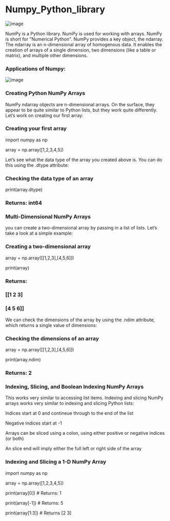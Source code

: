 # Numpy_Python_library

![image](https://github.com/Tejashripatil25/Numpy_Python_library/assets/124791646/733baa98-6dbb-46a0-80df-00288503b3bc)

NumPy is a Python library.
NumPy is used for working with arrays. 
NumPy is short for "Numerical Python".
NumPy provides a key object, the ndarray. The ndarray is an n-dimensional array of homogenous data. 
It enables the creation of arrays of a single dimension, two dimensions (like a table or matrix), and multiple other dimensions.

### Applications of Numpy:

![image](https://github.com/Tejashripatil25/Numpy_Python_library/assets/124791646/4d831368-0ac0-4130-899e-ebd7cd8a2c17)


### Creating Python NumPy Arrays

NumPy ndarray objects are n-dimensional arrays. On the surface, they appear to be quite similar to Python lists, but they work quite differently. Let’s work on creating our first array:

### Creating your first array

import numpy as np

array = np.array([1,2,3,4,5])

Let’s see what the data type of the array you created above is. You can do this using the .dtype attribute:

### Checking the data type of an array

print(array.dtype)

### Returns: int64

### Multi-Dimensional NumPy Arrays

you can create a two-dimensional array by passing in a list of lists. Let’s take a look at a simple example:

### Creating a two-dimensional array

array = np.array([[1,2,3],[4,5,6]])

print(array)

### Returns:

### [[1 2 3]
###  [4 5 6]]

We can check the dimensions of the array by using the .ndim attribute, which returns a single value of dimensions:

### Checking the dimensions of an array

array = np.array([[1,2,3],[4,5,6]])

print(array.ndim)

### Returns: 2

### Indexing, Slicing, and Boolean Indexing NumPy Arrays

This works very similar to accessing list items. Indexing and slicing NumPy arrays works very similar to indexing and slicing Python lists:

Indices start at 0 and contineue through to the end of the list

Negative indices start at -1

Arrays can be sliced using a colon, using either positive or negative indices (or both)

An slice end will imply either the full left or right side of the array

### Indexing and Slicing a 1-D NumPy Array

import numpy as np

array = np.array([1,2,3,4,5])

print(array[0])     # Returns: 1

print(array[-1])    # Returns: 5

print(array[1:3])   # Returns [2 3]

